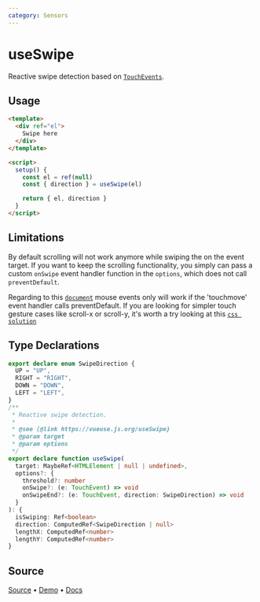 ```yaml
---
category: Sensors
---
```


# useSwipe

Reactive swipe detection based on [`TouchEvents`](https://developer.mozilla.org/en-US/docs/Web/API/TouchEvent).

## Usage

```html {16-20}
<template>
  <div ref="el">
    Swipe here
  </div>
</template>

<script>
  setup() {
    const el = ref(null)
    const { direction } = useSwipe(el)

    return { el, direction }
  } 
</script>
```

## Limitations

By default scrolling will not work anymore while swiping the on the event target. 
If you want to keep the scrolling functionality, you simply can pass a custom `onSwipe`
event handler function in the `options`, which does not call `preventDefault`.

Regarding to this [`document`](https://docs.google.com/document/d/12-HPlSIF7-ISY8TQHtuQ3IqDi-isZVI0Yzv5zwl90VU/mobilebasic)
mouse events only will work if the 'touchmove' event handler calls preventDefault.
If you are looking for simpler touch gesture cases like scroll-x or scroll-y, it's worth a try looking
at this [`css solution`](https://developer.mozilla.org/en-US/docs/Web/CSS/touch-action)


<!--FOOTER_STARTS-->
## Type Declarations

```typescript
export declare enum SwipeDirection {
  UP = "UP",
  RIGHT = "RIGHT",
  DOWN = "DOWN",
  LEFT = "LEFT",
}
/**
 * Reactive swipe detection.
 *
 * @see {@link https://vueuse.js.org/useSwipe}
 * @param target
 * @param options
 */
export declare function useSwipe(
  target: MaybeRef<HTMLElement | null | undefined>,
  options?: {
    threshold?: number
    onSwipe?: (e: TouchEvent) => void
    onSwipeEnd?: (e: TouchEvent, direction: SwipeDirection) => void
  }
): {
  isSwiping: Ref<boolean>
  direction: ComputedRef<SwipeDirection | null>
  lengthX: ComputedRef<number>
  lengthY: ComputedRef<number>
}
```

## Source

[Source](https://github.com/vueuse/vueuse/blob/main/packages/core/useSwipe/index.ts) • [Demo](https://github.com/vueuse/vueuse/blob/main/packages/core/useSwipe/demo.vue) • [Docs](https://github.com/vueuse/vueuse/blob/main/packages/core/useSwipe/index.md)


<!--FOOTER_ENDS-->
